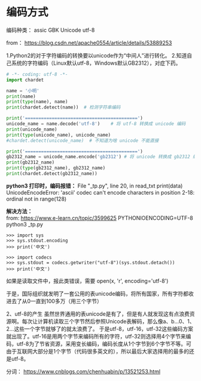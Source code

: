 



# 编码方式

编码种类： assic  GBK  Unicode  utf-8 

from： https://blog.csdn.net/apache0554/article/details/53889253


1.Python2的对于字符编码的转换要以unicode作为“中间人”进行转化。
2.知道自己系统的字符编码（Linux默认utf-8，Windows默认GB2312），对症下药。
```python
# -*- coding: utf-8 -*-
import chardet

name = '小明'
print(name)
print(type(name), name)
print(chardet.detect(name))  # 检测字符串编码

print('==========================================')
unicode_name = name.decode('utf-8')    # 将 utf-8 转换成 unicode 编码
print(unicode_name)
print(type(unicode_name), unicode_name)
#chardet.detect(unicode_name)  # 不知道为啥 unicode 不能直接

print('==========================================')
gb2312_name = unicode_name.encode('gb2312') # 将 unicode 转换成 gb2312 编码
print(gb2312_name)
print(type(gb2312_name), gb2312_name)
print(chardet.detect(gb2312_name))
```


**python3 打印时，编码报错：**
  File "_tp.py", line 20, in read_txt
    print(data)
UnicodeEncodeError: 'ascii' codec can't encode characters in position 2-18: ordinal not in range(128)

**解决方法：**   
from: https://www.e-learn.cn/topic/3599625
PYTHONIOENCODING=UTF-8   python3 _tp.py 
```
>>> import sys
>>> sys.stdout.encoding
>>> print('中文')

>>> import codecs
>>> sys.stdout = codecs.getwriter("utf-8")(sys.stdout.detach())
>>> print('中文')
```



如果是读取文件中，报此类错误，需要  open(x, 'r', encoding='utf-8')


于是，国际组织就发明了一套公用的表unicode编码，将所有国家，所有字符都收进去了从0一直到100多万（用三个字节）
 
2、utf-8的产生
虽然世界通用的表unicode是有了，但是有人就发现这有点浪费资源啊。每次让计算机读取三个字节然后参照Unicode表解码，那么像a、b...0、1、2...这些一个字节就够了的就太浪费了。
于是utf-8，utf-16，utf-32这些编码方案就出现了。utf-16是用两个字节来编码所有的字符，utf-32则选择用4个字节来编码，utf-8为了节省资源，采用变长编码，编码长度从1个字节到6个字节不等。可由于互联网大部分是1个字节（代码很多英文的），所以最后大家选择用的最多的还是utf-8。

分词： https://www.cnblogs.com/chenhuabin/p/13521253.html



